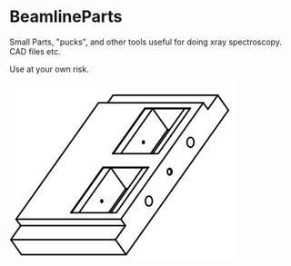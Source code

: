 # BeamlineParts
Small Parts, "pucks", and other tools useful for doing xray spectroscopy. CAD files etc.
 
 
Use at your own risk.

![image](figures/TransmissionChuck_example.png)
